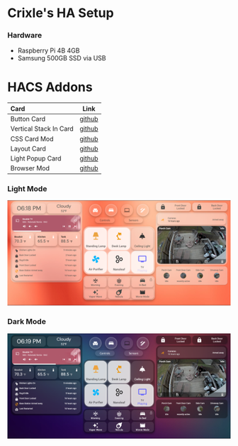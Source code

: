# Crixle's HA Setup
### Hardware
 - Raspberry Pi 4B 4GB
 - Samsung 500GB SSD via USB
# HACS Addons
| Card | Link |
| :--- | ---- |
| Button Card | [github](https://github.com/custom-cards/button-card) |
| Vertical Stack In Card | [github](https://github.com/custom-cards/vertical-stack-in-card) |
| CSS Card Mod | [github](https://github.com/thomasloven/lovelace-card-mod) |
| Layout Card | [github](https://github.com/thomasloven/lovelace-layout-card) |
| Light Popup Card | [github](https://github.com/DBuit/light-popup-card) |
| Browser Mod | [github](https://github.com/thomasloven/hass-browser_mod) |

### Light Mode  
![alt text](https://github.com/crixle/homeassistant-config/blob/main/light.PNG "Light Variant")
### Dark Mode  
![alt text](https://github.com/crixle/homeassistant-config/blob/main/dark.PNG "Dark Variant")
